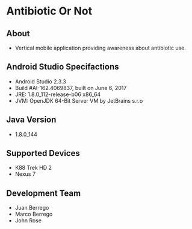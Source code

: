 # Antibiotic Or Not
## About  
* Vertical mobile application providing awareness about antibiotic use.

## Android Studio Specifactions
* Android Studio 2.3.3
* Build #AI-162.4069837, built on June 6, 2017
* JRE: 1.8.0_112-release-b06 x86_64
* JVM: OpenJDK 64-Bit Server VM by JetBrains s.r.o

## Java Version
* 1.8.0_144

## Supported Devices
* K88 Trek HD 2
* Nexus 7 

## Development Team
* Juan Berrego
* Marco Berrego
* John Rose

